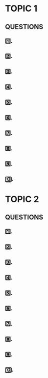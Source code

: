 # TOPIC 1

## QUESTIONS

### 1️⃣.

### 2️⃣.

### 3️⃣.

### 4️⃣.

### 5️⃣.

### 6️⃣.

### 7️⃣.

### 8️⃣.

### 9️⃣.

### 🔟.

# TOPIC 2

## QUESTIONS

### 1️⃣.

### 2️⃣.

### 3️⃣.

### 4️⃣.

### 5️⃣.

### 6️⃣.

### 7️⃣.

### 8️⃣.

### 9️⃣.

### 🔟.
